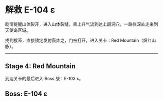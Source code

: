 # 解救 E-104 ε

剧情提醒山体裂开，进入山体裂缝，乘上升气流到达上层洞穴，一路往深处走来到天使岛区域。

找到猴笼，直接锁定发射轰炸之，门被打开，进入关卡：Red Mountain（炽红山脉）。

---

## Stage 4: Red Mountain

到达关卡的最后进入 Boss 战：E-103 ε。

## Boss: E-104 ε



